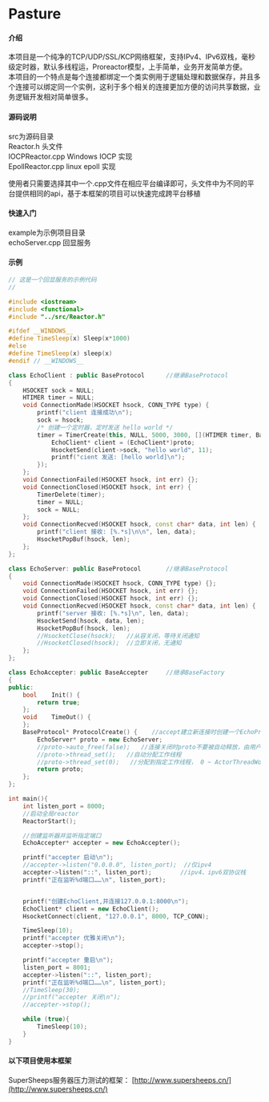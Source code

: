 # Pasture

#### 介绍

本项目是一个纯净的TCP/UDP/SSL/KCP网络框架，支持IPv4、IPv6双栈，毫秒级定时器，默认多线程运，Proreactor模型，上手简单，业务开发简单方便。  
本项目的一个特点是每个连接都绑定一个类实例用于逻辑处理和数据保存，并且多个连接可以绑定同一个实例，这利于多个相关的连接更加方便的访问共享数据，业务逻辑开发相对简单很多。


#### 源码说明

src为源码目录  
Reactor.h    头文件  
IOCPReactor.cpp    Windows IOCP 实现  
EpollReactor.cpp    linux epoll 实现

使用者只需要选择其中一个.cpp文件在相应平台编译即可，头文件中为不同的平台提供相同的api，基于本框架的项目可以快速完成跨平台移植

#### 快速入门

example为示例项目目录  
echoServer.cpp    回显服务  

#### 示例
```C++
// 这是一个回显服务的示例代码
//

#include <iostream>
#include <functional>
#include "../src/Reactor.h"

#ifdef __WINDOWS__
#define TimeSleep(x) Sleep(x*1000)
#else
#define TimeSleep(x) sleep(x)
#endif // __WINDOWS__

class EchoClient : public BaseProtocol		//继承BaseProtocol
{
	HSOCKET sock = NULL;
	HTIMER timer = NULL;
	void ConnectionMade(HSOCKET hsock, CONN_TYPE type) {
		printf("client 连接成功\n");
		sock = hsock;
		/* 创建一个定时器，定时发送 hello world */
		timer = TimerCreate(this, NULL, 5000, 3000, [](HTIMER timer, BaseProtocol* proto, void* data) {
			EchoClient* client = (EchoClient*)proto;
			HsocketSend(client->sock, "hello world", 11);
			printf("cient 发送: [hello world]\n");
		});
	};
	void ConnectionFailed(HSOCKET hsock, int err) {};
	void ConnectionClosed(HSOCKET hsock, int err) {
		TimerDelete(timer);
		timer = NULL;
		sock = NULL;
	};
	void ConnectionRecved(HSOCKET hsock, const char* data, int len) {
		printf("client 接收: [%.*s]\n\n", len, data);
		HsocketPopBuf(hsock, len);
	};
};

class EchoServer: public BaseProtocol		//继承BaseProtocol
{
	void ConnectionMade(HSOCKET hsock, CONN_TYPE type) {};
	void ConnectionFailed(HSOCKET hsock, int err) {};
	void ConnectionClosed(HSOCKET hsock, int err) {};
	void ConnectionRecved(HSOCKET hsock, const char* data, int len) {
		printf("server 接收: [%.*s]\n", len, data);
		HsocketSend(hsock, data, len); 
		HsocketPopBuf(hsock, len);
		//HsocketClose(hsock);   //从容关闭，等待关闭通知
		//HsocketClosed(hsock);  //立即关闭，无通知
	};
};

class EchoAccepter: public BaseAccepter		//继承BaseFactory
{
public:
	bool	Init() { 
		return true; 
	};
	void	TimeOut() {
	};
	BaseProtocol* ProtocolCreate() {    //accept建立新连接时创建一个EchoProtocol对象
		EchoServer* proto = new EchoServer;
		//proto->auto_free(false);   //连接关闭时proto不要被自动释放，由用户控制释放时机
		//proto->thread_set();   //自动分配工作线程
		//proto->thread_set(0);   //分配到指定工作线程， 0 ~ ActorThreadWorker - 1 
		return proto;
	};
};

int main(){
	int listen_port = 8000;
	//启动全局reactor
	ReactorStart();  

	//创建监听器并监听指定端口
	EchoAccepter* accepter = new EchoAccepter();

	printf("accepter 启动\n");
	//accepter->listen("0.0.0.0", listen_port);  //仅ipv4
	accepter->listen("::", listen_port);		//ipv4、ipv6双协议栈
	printf("正在监听%d端口……\n", listen_port);


	printf("创建EchoClient,并连接127.0.0.1:8000\n");
	EchoClient* client = new EchoClient();
	HsocketConnect(client, "127.0.0.1", 8000, TCP_CONN);

	TimeSleep(10);
	printf("accepter 优雅关闭\n");
	accepter->stop();

	printf("accepter 重启\n");
	listen_port = 8001;
	accepter->listen("::", listen_port);
	printf("正在监听%d端口……\n", listen_port);
	//TimeSleep(30);
	//printf("accepter 关闭\n");
	//accepter->stop();

	while (true){
		TimeSleep(10);
	}
}

```


#### 以下项目使用本框架

SuperSheeps服务器压力测试的框架： [http://www.supersheeps.cn/](http://www.supersheeps.cn/) 
